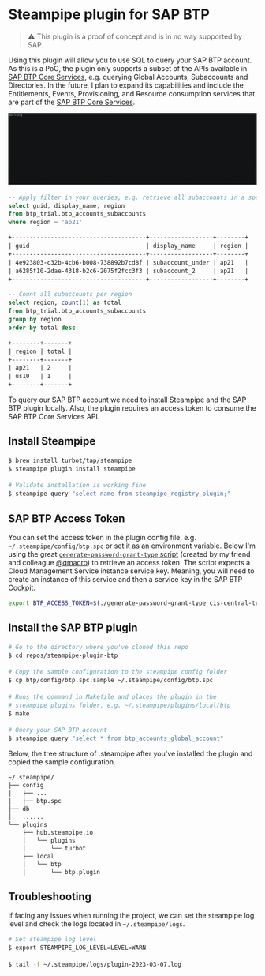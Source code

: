 # Steampipe plugin for SAP BTP

> ⚠️ This plugin is a proof of concept and is in no way supported by SAP.

Using this plugin will allow you to use SQL to query your SAP BTP account. As this is a PoC, the plugin only supports a subset of the APIs available in [SAP BTP Core Services](https://api.sap.com/package/SAPCloudPlatformCoreServices/rest), e.g. querying Global Accounts, Subaccounts and Directories. In the future, I plan to expand its capabilities and include the Entitlements, Events, Provisioning, and Resource consumption services that are part of the [SAP BTP Core Services](https://api.sap.com/package/SAPCloudPlatformCoreServices/rest).

![Steampipe plugin for SAP BTP](./assets/demo.gif)

```sql
-- Apply filter in your queries, e.g. retrieve all subaccounts in a specific region.
select guid, display_name, region 
from btp_trial.btp_accounts_subaccounts 
where region = 'ap21'
```
```txt
+--------------------------------------+------------------+--------+
| guid                                 | display_name     | region |
+--------------------------------------+------------------+--------+
| 4e923803-c32b-4cb6-b008-738892b7cd8f | subaccount_under | ap21   |
| a6285f10-2dae-4318-b2c6-2075f2fcc3f3 | subaccount_2     | ap21   |
+--------------------------------------+------------------+--------+
```
```sql
-- Count all subaccounts per region
select region, count(1) as total
from btp_trial.btp_accounts_subaccounts
group by region 
order by total desc
```
```txt
+--------+-------+
| region | total |
+--------+-------+
| ap21   | 2     |
| us10   | 1     |
+--------+-------+
```

To query our SAP BTP account we need to install Steampipe and the SAP BTP plugin locally. Also, the plugin requires an access token to consume the SAP BTP Core Services API.

## Install Steampipe

```bash
$ brew install turbot/tap/steampipe
$ steampipe plugin install steampipe

# Validate installation is working fine
$ steampipe query "select name from steampipe_registry_plugin;"

```

## SAP BTP Access Token

You can set the access token in the plugin config file, e.g. `~/.steampipe/config/btp.spc` or set it as an environment variable. Below I'm using the great [`generate-password-grant-type` script](https://github.com/SAP-samples/cloud-btp-cli-api-codejam/blob/main/scripts/generate-password-grant-type) (created by my friend and colleague [@qmacro](https://github.com/qmacro)) to retrieve an access token. The script expects a Cloud Management Service instance service key. Meaning, you will need to create an instance of this service and then a service key in the SAP BTP Cockpit. 

```bash
export BTP_ACCESS_TOKEN=$(./generate-password-grant-type cis-central-trial-sk | jq -r .access_token)
```

## Install the SAP BTP plugin

```bash
# Go to the directory where you've cloned this repo
$ cd repos/steampipe-plugin-btp

# Copy the sample configuration to the steampipe config folder
$ cp btp/config/btp.spc.sample ~/.steampipe/config/btp.spc

# Runs the command in Makefile and places the plugin in the 
# steampipe plugins folder, e.g. ~/.steampipe/plugins/local/btp
$ make

# Query your SAP BTP account
$ steampipe query "select * from btp_accounts_global_account"

```

Below, the tree structure of .steampipe after you've installed the plugin and copied the sample configuration.

```
~/.steampipe/
├── config
│   ├── ...
│   ├── btp.spc
├── db
│   ......
└── plugins
    ├── hub.steampipe.io
    │   └── plugins
    │       └── turbot
    ├── local
    │   └── btp
    │       └── btp.plugin
```

## Troubleshooting

If facing any issues when running the project, we can set the steampipe log level and check the logs located in `~/.steampipe/logs`.

```bash
# Set steampipe log level
$ export STEAMPIPE_LOG_LEVEL=LEVEL=WARN

$ tail -f ~/.steampipe/logs/plugin-2023-03-07.log
```

